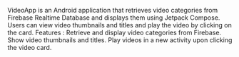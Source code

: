 VideoApp is an Android application that retrieves video categories from Firebase Realtime Database and displays them using Jetpack Compose. Users can view video thumbnails and titles and play the video by clicking on the card.
Features :                    Retrieve and display video categories from Firebase.
Show video thumbnails and titles.
Play videos in a new activity upon clicking the video card.
